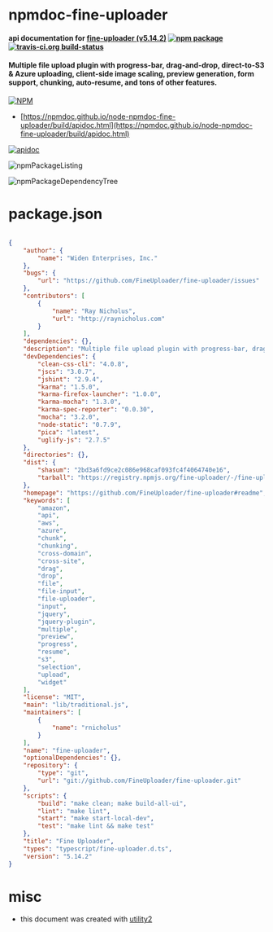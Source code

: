 # npmdoc-fine-uploader

#### api documentation for  [fine-uploader (v5.14.2)](https://github.com/FineUploader/fine-uploader#readme)  [![npm package](https://img.shields.io/npm/v/npmdoc-fine-uploader.svg?style=flat-square)](https://www.npmjs.org/package/npmdoc-fine-uploader) [![travis-ci.org build-status](https://api.travis-ci.org/npmdoc/node-npmdoc-fine-uploader.svg)](https://travis-ci.org/npmdoc/node-npmdoc-fine-uploader)

#### Multiple file upload plugin with progress-bar, drag-and-drop, direct-to-S3 & Azure uploading, client-side image scaling, preview generation, form support, chunking, auto-resume, and tons of other features.

[![NPM](https://nodei.co/npm/fine-uploader.png?downloads=true&downloadRank=true&stars=true)](https://www.npmjs.com/package/fine-uploader)

- [https://npmdoc.github.io/node-npmdoc-fine-uploader/build/apidoc.html](https://npmdoc.github.io/node-npmdoc-fine-uploader/build/apidoc.html)

[![apidoc](https://npmdoc.github.io/node-npmdoc-fine-uploader/build/screenCapture.buildCi.browser.%252Ftmp%252Fbuild%252Fapidoc.html.png)](https://npmdoc.github.io/node-npmdoc-fine-uploader/build/apidoc.html)

![npmPackageListing](https://npmdoc.github.io/node-npmdoc-fine-uploader/build/screenCapture.npmPackageListing.svg)

![npmPackageDependencyTree](https://npmdoc.github.io/node-npmdoc-fine-uploader/build/screenCapture.npmPackageDependencyTree.svg)



# package.json

```json

{
    "author": {
        "name": "Widen Enterprises, Inc."
    },
    "bugs": {
        "url": "https://github.com/FineUploader/fine-uploader/issues"
    },
    "contributors": [
        {
            "name": "Ray Nicholus",
            "url": "http://raynicholus.com"
        }
    ],
    "dependencies": {},
    "description": "Multiple file upload plugin with progress-bar, drag-and-drop, direct-to-S3 & Azure uploading, client-side image scaling, preview generation, form support, chunking, auto-resume, and tons of other features.",
    "devDependencies": {
        "clean-css-cli": "4.0.8",
        "jscs": "3.0.7",
        "jshint": "2.9.4",
        "karma": "1.5.0",
        "karma-firefox-launcher": "1.0.0",
        "karma-mocha": "1.3.0",
        "karma-spec-reporter": "0.0.30",
        "mocha": "3.2.0",
        "node-static": "0.7.9",
        "pica": "latest",
        "uglify-js": "2.7.5"
    },
    "directories": {},
    "dist": {
        "shasum": "2bd3a6fd9ce2c086e968caf093fc4f4064740e16",
        "tarball": "https://registry.npmjs.org/fine-uploader/-/fine-uploader-5.14.2.tgz"
    },
    "homepage": "https://github.com/FineUploader/fine-uploader#readme",
    "keywords": [
        "amazon",
        "api",
        "aws",
        "azure",
        "chunk",
        "chunking",
        "cross-domain",
        "cross-site",
        "drag",
        "drop",
        "file",
        "file-input",
        "file-uploader",
        "input",
        "jquery",
        "jquery-plugin",
        "multiple",
        "preview",
        "progress",
        "resume",
        "s3",
        "selection",
        "upload",
        "widget"
    ],
    "license": "MIT",
    "main": "lib/traditional.js",
    "maintainers": [
        {
            "name": "rnicholus"
        }
    ],
    "name": "fine-uploader",
    "optionalDependencies": {},
    "repository": {
        "type": "git",
        "url": "git://github.com/FineUploader/fine-uploader.git"
    },
    "scripts": {
        "build": "make clean; make build-all-ui",
        "lint": "make lint",
        "start": "make start-local-dev",
        "test": "make lint && make test"
    },
    "title": "Fine Uploader",
    "types": "typescript/fine-uploader.d.ts",
    "version": "5.14.2"
}
```



# misc
- this document was created with [utility2](https://github.com/kaizhu256/node-utility2)
